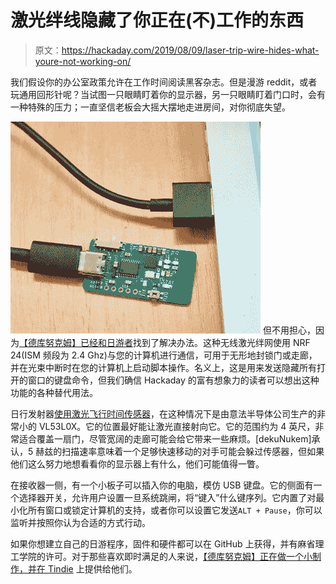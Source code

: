 # 激光绊线隐藏了你正在(不)工作的东西

> 原文：<https://hackaday.com/2019/08/09/laser-trip-wire-hides-what-youre-not-working-on/>

我们假设你的办公室政策允许在工作时间阅读黑客杂志。但是漫游 reddit，或者玩通用回形针呢？当试图一只眼睛盯着你的显示器，另一只眼睛盯着门口时，会有一种特殊的压力；一直坚信老板会大摇大摆地走进房间，对你彻底失望。

[![](img/cfa98f706e735fa2a306c7e83353cffb.png)](https://hackaday.com/wp-content/uploads/2019/08/daytripper_detail.jpg) 但不用担心，因为[【德库努克姆】已经和日游者](https://hackaday.io/project/166996-daytripper-hide-my-windows-laser-tripwire)找到了解决办法。这种无线激光绊网使用 NRF 24(ISM 频段为 2.4 Ghz)与您的计算机进行通信，可用于无形地封锁门或走廊，并在光束中断时在您的计算机上启动脚本操作。名义上，这是用来发送隐藏所有打开的窗口的键盘命令，但我们确信 Hackaday 的富有想象力的读者可以想出这种功能的各种替代用法。

日行发射器[使用激光飞行时间传感器](https://hackaday.com/2017/08/11/testing-distance-sensors/)，在这种情况下是由意法半导体公司生产的非常小的 VL53L0X。它的位置最好能让激光直接射向它。它的范围约为 4 英尺，非常适合覆盖一扇门，尽管宽阔的走廊可能会给它带来一些麻烦。[dekuNukem]承认，5 赫兹的扫描速率意味着一个足够快速移动的对手可能会躲过传感器，但如果他们这么努力地想看看你的显示器上有什么，他们可能值得一瞥。

在接收器一侧，有一个小板子可以插入你的电脑，模仿 USB 键盘。它的侧面有一个选择器开关，允许用户设置一旦系统跳闸，将“键入”什么键序列。它内置了对最小化所有窗口或锁定计算机的支持，或者你可以设置它发送`ALT + Pause`，你可以监听并按照你认为合适的方式行动。

如果你想建立自己的日游程序，固件和硬件都可以在 GitHub 上获得，并有麻省理工学院的许可。对于那些喜欢即时满足的人来说，[【德库努克姆】正在做一个小制作，并在 Tindie](https://www.tindie.com/products/dekuNukem/daytripper-hide-my-windows-laser-tripwire/) 上提供给他们。
